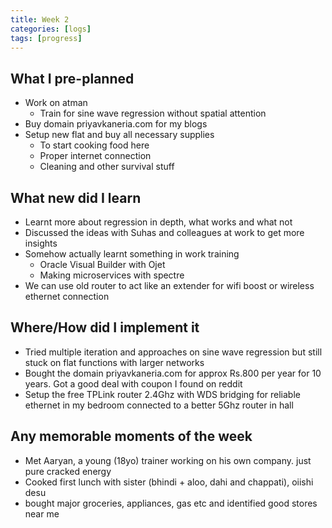 ```yaml
---
title: Week 2
categories: [logs]
tags: [progress]
---
```


## What I pre-planned

- Work on atman
  - Train for sine wave regression without spatial attention
- Buy domain priyavkaneria.com for my blogs
- Setup new flat and buy all necessary supplies
  - To start cooking food here
  - Proper internet connection
  - Cleaning and other survival stuff

## What new did I learn

- Learnt more about regression in depth, what works and what not
- Discussed the ideas with Suhas and colleagues at work to get more insights
- Somehow actually learnt something in work training
  - Oracle Visual Builder with Ojet
  - Making microservices with spectre
- We can use old router to act like an extender for wifi boost or wireless ethernet connection

## Where/How did I implement it

- Tried multiple iteration and approaches on sine wave regression but still stuck on flat functions with larger networks
- Bought the domain priyavkaneria.com for approx Rs.800 per year for 10 years. Got a good deal with coupon I found on reddit
- Setup the free TPLink router 2.4Ghz with WDS bridging for reliable ethernet in my bedroom connected to a better 5Ghz router in hall

## Any memorable moments of the week

- Met Aaryan, a young (18yo) trainer working on his own company. just pure cracked energy
- Cooked first lunch with sister (bhindi + aloo, dahi and chappati), oiishi desu
- bought major groceries, appliances, gas etc and identified good stores near me
